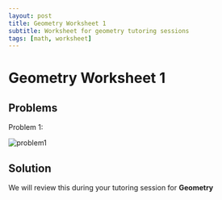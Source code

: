 ```yaml
---
layout: post
title: Geometry Worksheet 1
subtitle: Worksheet for geometry tutoring sessions
tags: [math, worksheet]
---
```

# Geometry Worksheet 1

## Problems

Problem 1:


![problem1](https://live.staticflickr.com/65535/52356266923_1b5eb43bb5.jpg)

## Solution

We will review this during your tutoring session for **Geometry**

